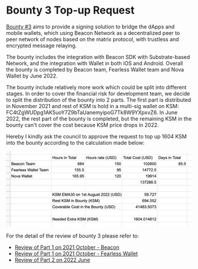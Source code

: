 # Bounty 3 Top-up Request

[Bounty #3](https://kusama.polkassembly.io/bounty/3) aims to provide a signing solution to bridge the dApps and mobile wallets, which using Beacon Network as a decentralized peer to peer network of nodes based on the matrix protocol, with trustless and encrypted message relaying.

The bounty includes the integration with Beacon SDK with Substrate-based Network, and the integration with Wallet in both iOS and Android. Overall the bounty is completed by Beacon team, Fearless Wallet team and Nova Wallet by June 2022.

The bounty include relatively more work which could be split into different stages. In order to cover the financial risk for development team, we decide to split the distribution of the bounty into 2 parts. The first part is distributed in November 2021 and rest of KSM is hold in a multi-sig wallet on KSM: FC4tZgWUDpg1AK5uoY7Z9bTaUanemyipoG7Tk8W9YXpxvZ6. In June 2022, the rest part of the bounty is completed, but the remaining KSM in the bounty can't cover the cost because KSM price drops in 2022.

Hereby I kindly ask the council to approve the request to top up 1604 KSM into the bounty according to the calculation made below:  

![Time Spent Table](../res/TimeSpent.png)

For the detail of the review of bounty 3 please refer to: 
* [Review of Part 1 on 2021 October - Beacon](./202110Beacon_Review.md)
* [Review of Part 1 on 2021 October - Fearless Wallet](./202110Fearless_Submission_Review.md)
* [Review of Part 2 on 2022 June](./202206Review.md)
